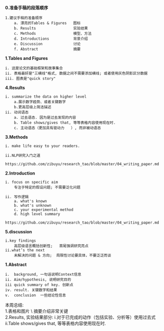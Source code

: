 **0.准备手稿的段落顺序**  
```  
1.建议手稿的准备顺序  
    a. 漂亮的Tables & Figures   图标  
    b. Results                 实验结果    
    c. Methods                 模型、方法  
    d. Introductions           背景介绍  
    e. Discussion              讨论  
    f. Abstract                摘要  
```  
  
**1.Tables and Figures**  
```  
i. 这是论文的基础框架和故事集合  
ii. 表格最好是"三横线"格式, 数据之间不需要添加横线; 或者使用灰色阴影区分数据  
iii. 图表是"quick story"  
```  

**4.Results**
```
i. summarize the data on higher level
    a.展示数字趋势、或者关键数字
    b.更高层级上简洁描述
ii. 动词语态
    a. 过去语态. 因为是过去发现的内容
    b. Table shows/gives that, 等等表格内容使用现在时.
    c. 主动语态（更加具有驱动力   ）, 而非被动语态
```

**3.Methods**  
```  
i. make life easy to your readers.  
  
ii.NLP研究入门之道  
    https://github.com/zibuyu/research_tao/blob/master/04_writing_paper.md  
```  
  
**2.Introduction**  
```  
i. focus on specific aim  
    专注于特定的假设问题; 不需要泛化问题  
  
ii. 写作逻辑  
    a. what's known  
    b. what's unknown  
    c. your experimental method  
    d. high level summary  
    https://github.com/zibuyu/research_tao/blob/master/04_writing_paper.md  

```  
  
**5.discussion**  
```  
i.key findings    
    高层级语言概括创新性;   首尾强调研究亮点  
ii.what’s the next  
    未解决的问题 & 方向;  局限性讨论要具体，不要泛泛而谈  
```  
  
**1.Abstract**  
```
i.  background, 一句话说明Context信息  
ii. Aim/hypothesis, 说明研究目的  
iii quick summary of key. 创新点  
iv. result. 关键数字和结果  
v.  conclusion  一些结论性信息  
```
   
本周总结:        
1.表格和图片 \ 摘要介绍非常关键     
2.Results, 实验结果部分: i.对于已完成的动作（包括实验、分析等）使用过去式 ii.Table shows/gives that, 等等表格内容使用现在时.  